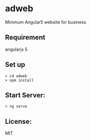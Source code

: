 # adweb
Minimum Angular5 website for business 

## Requirement
angularjs 5

## Set up

```
> cd adweb
> npm install
```

## Start Server:
```
> ng serve
```

## License:
MIT
